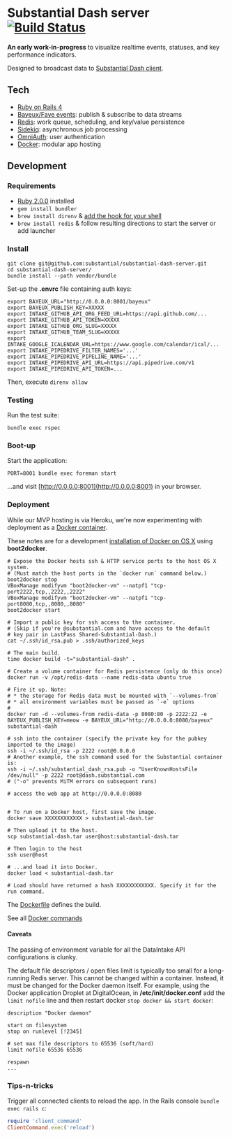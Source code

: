 # Substantial Dash server [![Build Status](https://travis-ci.org/substantial/substantial-dash-server.png)](https://travis-ci.org/substantial/substantial-dash-server)

**An early work-in-progress** to visualize realtime events, statuses, and key performance indicators.

Designed to broadcast data to [Substantial Dash client](https://github.com/substantial/substantial-dash-client).

## Tech

* [Ruby on Rails 4](http://rubyonrails.org)
* [Bayeux/Faye events](http://faye.jcoglan.com): publish & subscribe to data streams
* [Redis](http://redis.io): work queue, scheduling, and key/value persistence
* [Sidekiq](http://mperham.github.com/sidekiq/): asynchronous job processing
* [OmniAuth](https://github.com/intridea/omniauth): user authentication
* [Docker](https://www.docker.io/): modular app hosting

## Development

### Requirements

* [Ruby 2.0.0](https://www.ruby-lang.org/en/installation/) installed
* `gem install bundler`
* `brew install direnv` & [add the hook for your shell](http://direnv.net/)
* `brew install redis` & follow resulting directions to start the server or add launcher

### Install

    git clone git@github.com:substantial/substantial-dash-server.git
    cd substantial-dash-server/
    bundle install --path vendor/bundle

Set-up the **.envrc** file containing auth keys:

    export BAYEUX_URL="http://0.0.0.0:8001/bayeux"
    export BAYEUX_PUBLISH_KEY=XXXXX
    export INTAKE_GITHUB_API_ORG_FEED_URL=https://api.github.com/...
    export INTAKE_GITHUB_API_TOKEN=XXXXX
    export INTAKE_GITHUB_ORG_SLUG=XXXXX
    export INTAKE_GITHUB_TEAM_SLUG=XXXXX
    export INTAKE_GOOGLE_ICALENDAR_URL=https://www.google.com/calendar/ical/...
    export INTAKE_PIPEDRIVE_FILTER_NAMES='...'
    export INTAKE_PIPEDRIVE_PIPELINE_NAME='...'
    export INTAKE_PIPEDRIVE_API_URL=https://api.pipedrive.com/v1
    export INTAKE_PIPEDRIVE_API_TOKEN=...

Then, execute `direnv allow`

### Testing

Run the test suite:

    bundle exec rspec

### Boot-up
    
Start the application:
    
    PORT=8001 bundle exec foreman start

...and visit [http://0.0.0.0:8001](http://0.0.0.0:8001) in your browser.

### Deployment

While our MVP hosting is via Heroku, we're now experimenting with deployment as a [Docker container](https://www.docker.io/).

These notes are for a development [installation of Docker on OS X](http://docs.docker.io/en/latest/installation/mac/) using **boot2docker**.

    # Expose the Docker hosts ssh & HTTP service ports to the host OS X system.
    # (Must match the host ports in the `docker run` command below.)
    boot2docker stop
    VBoxManage modifyvm "boot2docker-vm" --natpf1 "tcp-port2222,tcp,,2222,,2222"
    VBoxManage modifyvm "boot2docker-vm" --natpf1 "tcp-port8080,tcp,,8080,,8080"
    boot2docker start

    # Import a public key for ssh access to the container.
    # (Skip if you're @substantial.com and have access to the default 
    # key pair in LastPass Shared-Substantial-Dash.)
    cat ~/.ssh/id_rsa.pub > .ssh/authorized_keys

    # The main build.
    time docker build -t="substantial-dash" .

    # Create a volume container for Redis persistence (only do this once)
    docker run -v /opt/redis-data --name redis-data ubuntu true

    # Fire it up. Note:
    # * the storage for Redis data must be mounted with `--volumes-from`
    # * all environment variables must be passed as `-e` options
    #
    docker run -d --volumes-from redis-data -p 8080:80 -p 2222:22 -e BAYEUX_PUBLISH_KEY=meow -e BAYEUX_URL="http://0.0.0.0:8080/bayeux" substantial-dash

    # ssh into the container (specify the private key for the pubkey imported to the image)
    ssh -i ~/.ssh/id_rsa -p 2222 root@0.0.0.0
    # Another example, the ssh command used for the Substantial container is:
    ssh -i ~/.ssh/substantial_dash_rsa.pub -o "UserKnownHostsFile /dev/null" -p 2222 root@dash.substantial.com
    # ("-o" prevents MiTM errors on subsequent runs)

    # access the web app at http://0.0.0.0:8080


    # To run on a Docker host, first save the image.
    docker save XXXXXXXXXXXX > substantial-dash.tar

    # Then upload it to the host.
    scp substantial-dash.tar user@host:substantial-dash.tar

    # Then login to the host
    ssh user@host

    # ...and load it into Docker.
    docker load < substantial-dash.tar

    # Load should have returned a hash XXXXXXXXXXXX. Specify it for the run command.

The [Dockerfile](http://docs.docker.io/en/latest/reference/builder/) defines the build.

See all [Docker commands](http://docs.docker.io/en/latest/reference/commandline/cli/)

#### Caveats

The passing of environment variable for all the DataIntake API configurations is clunky.

The default file descriptors / open files limit is typically too small for a long-running Redis server. This cannot be changed within a container. Instead, it must be changed for the Docker daemon itself. For example, using the Docker application Droplet at DigitalOcean, in **/etc/init/docker.conf** add the `limit nofile` line and then restart docker `stop docker && start docker`:

    description "Docker daemon"

    start on filesystem
    stop on runlevel [!2345]

    # set max file descriptors to 65536 (soft/hard)
    limit nofile 65536 65536

    respawn
    ...

### Tips-n-tricks

Trigger all connected clients to reload the app. In the Rails console `bundle exec rails c`:

```ruby
require 'client_command'
ClientCommand.exec('reload')
```
